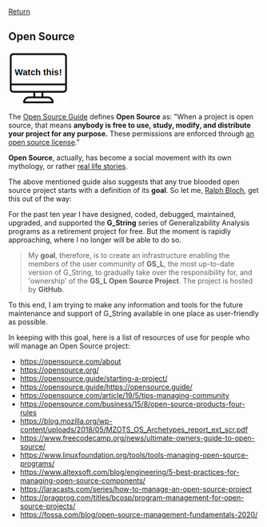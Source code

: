 [Return](../../../)
## Open Source ##
[![youTube](img/WatchThis.png)](https://www.youtube.com/watch?v=SpeDK1TPbew)

The [Open Source Guide](https://opensource.guide/starting-a-project/) defines **Open Source** as: "When a project is open source, that means **anybody is free to use, study, modify, and distribute your project for any purpose.** These permissions are enforced through [an open source license](https://opensource.org/licenses)."

**Open Source**, actually, has become a social movement with its own mythology, or rather [real life stories](https://www.opensourcestories.org/).

The above mentioned guide also suggests that any true blooded open source project starts with a definition of its **goal**. So let me, [Ralph Bloch](https://papaworx.com), get this out of the way:

For the past ten year I have designed, coded, debugged, maintained, upgraded, and supported the **G_String** series of Generalizability Analysis programs as a retirement project for free. But the moment is rapidly approaching, where I no longer will be able to do so.

> My **goal**, therefore, is to create an infrastructure enabling the members of the user community of **GS_L**, the most up-to-date version of G_String, to gradually take over the responsibility for, and 'ownership' of the **GS_L Open Source Project**. The project is hosted by **GitHub**.

To this end, I am trying to make any information and tools for the future maintenance and support of G_String available in one place as user-friendly as possible.

In keeping with this goal, here is a list of resources of use for people who will manage an Open Source project:
- https://opensource.com/about
- https://opensource.org/
- https://opensource.guide/starting-a-project/
- https://opensource.guide/https://opensource.guide/
- https://opensource.com/article/19/5/tips-managing-community
- https://opensource.com/business/15/8/open-source-products-four-rules
- https://blog.mozilla.org/wp-content/uploads/2018/05/MZOTS_OS_Archetypes_report_ext_scr.pdf
- https://www.freecodecamp.org/news/ultimate-owners-guide-to-open-source/
- https://www.linuxfoundation.org/tools/tools-managing-open-source-programs/
- https://www.altexsoft.com/blog/engineering/5-best-practices-for-managing-open-source-components/
- https://laracasts.com/series/how-to-manage-an-open-source-project
- https://pragprog.com/titles/bcosp/program-management-for-open-source-projects/
- https://fossa.com/blog/open-source-management-fundamentals-2020/



